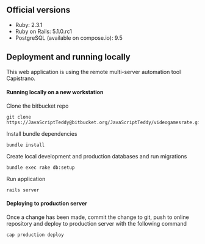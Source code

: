 ## Official versions
- Ruby: 2.3.1
- Ruby on Rails: 5.1.0.rc1
- PostgreSQL (available on compose.io): 9.5

## Deployment and running locally
This web application is using the remote multi-server automation tool Capistrano.

#### Running locally on a new workstation

Clone the bitbucket repo
```
git clone https://JavaScriptTeddy@bitbucket.org/JavaScriptTeddy/videogamesrate.git
```

Install bundle dependencies
```
bundle install
```

Create local development and production databases and run migrations
```
bundle exec rake db:setup
```

Run application
```
rails server
```

#### Deploying to production server
Once a change has been made, commit the change to git, push to online repository and deploy to production server with the following command
```
cap production deploy
```
